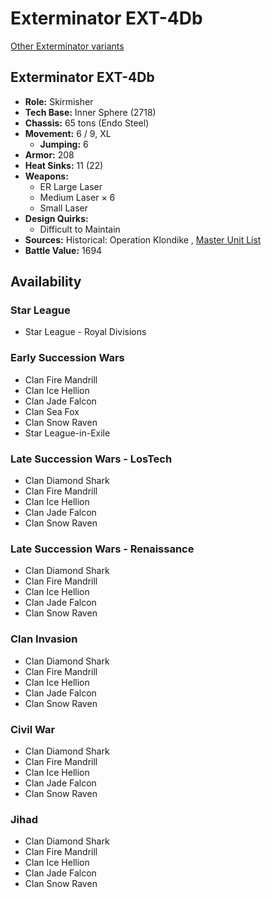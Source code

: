 # Exterminator EXT-4Db 

[Other Exterminator variants](../exterminator.md) 

## Exterminator EXT-4Db 

- **Role:** Skirmisher 
- **Tech Base:** Inner Sphere (2718) 
- **Chassis:** 65 tons (Endo Steel) 
- **Movement:** 6 / 9, XL 
  - **Jumping:** 6 
- **Armor:** 208 
- **Heat Sinks:** 11 (22) 
- **Weapons:** 
  - ER Large Laser 
  - Medium Laser × 6 
  - Small Laser 
- **Design Quirks:** 
  - Difficult to Maintain 
- **Sources:** Historical: Operation Klondike , [Master Unit List](http://masterunitlist.info/Unit/Details/1005) 
- **Battle Value:** 1694 

## Availability 

### Star League 

- Star League - Royal Divisions 

### Early Succession Wars 

- Clan Fire Mandrill 
- Clan Ice Hellion 
- Clan Jade Falcon 
- Clan Sea Fox 
- Clan Snow Raven 
- Star League-in-Exile 

### Late Succession Wars - LosTech 

- Clan Diamond Shark 
- Clan Fire Mandrill 
- Clan Ice Hellion 
- Clan Jade Falcon 
- Clan Snow Raven 

### Late Succession Wars - Renaissance 

- Clan Diamond Shark 
- Clan Fire Mandrill 
- Clan Ice Hellion 
- Clan Jade Falcon 
- Clan Snow Raven 

### Clan Invasion 

- Clan Diamond Shark 
- Clan Fire Mandrill 
- Clan Ice Hellion 
- Clan Jade Falcon 
- Clan Snow Raven 

### Civil War 

- Clan Diamond Shark 
- Clan Fire Mandrill 
- Clan Ice Hellion 
- Clan Jade Falcon 
- Clan Snow Raven 

### Jihad 

- Clan Diamond Shark 
- Clan Fire Mandrill 
- Clan Ice Hellion 
- Clan Jade Falcon 
- Clan Snow Raven 

